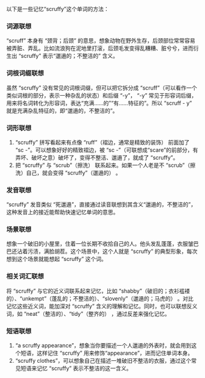 以下是一些记忆“scruffy”这个单词的方法：

### 词源联想
“scruff” 本身有 “颈背；后颈” 的意思，想象动物在野外生存，后颈部位常常容易被弄脏、弄乱。比如流浪狗在泥地里打滚，后颈毛发变得乱糟糟、脏兮兮，进而衍生出 “scruffy” 表示“邋遢的；不整洁的” 含义。

### 词根词缀联想
虽然 “scruffy” 没有常见的词根词缀，但可以把它拆分成 “scruff”（可以看作一个类似词根的部分，表示一种杂乱的状态）和后缀 “-y”， “-y” 常见于形容词后缀，用来将名词转化为形容词，表达“充满……的”“有……特征的”。所以 “scruff - y” 就是充满杂乱特征的，即“邋遢的，不整洁的”。

### 词形联想
1. “scruffy” 拼写看起来有点像 “ruff”（褶边，通常是精致的装饰） 前面加了 “sc -”。可以想象好好的精致褶边，被 “sc -”（可联想成“scare”的前部分，有弄坏、破坏之意）破坏了，变得不整洁、邋遢了，就成了 “scruffy”。
2. 把 “scruffy” 与 “scrub”（擦洗） 联系起来。如果一个人老是不 “scrub”（擦洗）自己，就会变得 “scruffy”（邋遢的） 。

### 发音联想
“scruffy” 发音类似 “死邋遢”，直接通过读音联想到其含义“邋遢的，不整洁的”，这种发音上的接近能帮助快速记忆单词的意思。

### 场景联想
想象一个破旧的小屋里，住着一位长期不收拾自己的人。他头发乱蓬蓬，衣服皱巴巴还沾着污渍，满脸胡茬。这个场景中，这个人就是 “scruffy” 的典型形象，每次想到这个场景就能想起 “scruffy” 这个词。

### 相关词汇联想
将 “scruffy” 与它的近义词联系起来记忆，比如 “shabby”（破旧的；衣衫褴褛的）、“unkempt”（蓬乱的；不整洁的）、“slovenly”（邋遢的；马虎的） 。对比记忆这些近义词，能加深对 “scruffy” 含义的理解和记忆。同时，也可以联想反义词，如 “neat”（整洁的）、“tidy”（整齐的） ，通过反差来强化记忆。

### 短语联想
1. “a scruffy appearance”，想象当你要描述一个人邋遢的外表时，就会用到这个短语，这样记住 “scruffy” 用来修饰“appearance”，进而记住单词本身。
2. “scruffy clothes”，可以想象自己在描述一堆破旧不整洁的衣服，通过这个常见短语来记忆 “scruffy” 表示不整洁的这一含义。 